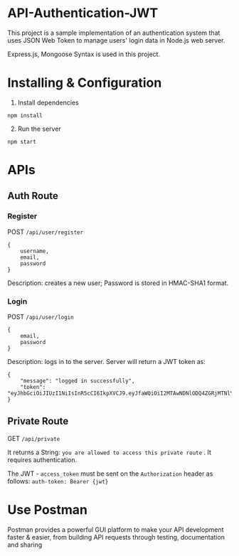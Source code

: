 # API-Authentication-JWT

This project is a sample implementation of an authentication system that uses JSON Web Token to manage users' login data in Node.js web server.

Express.js, Mongoose Syntax is used in this project.


# Installing & Configuration

1. Install dependencies

```
npm install
```

2. Run the server

```
npm start
```

# APIs

## Auth Route

### Register

POST `/api/user/register`
```
{
    username,
    email,
    password
}
```
Description: creates a new user; Password is stored in HMAC-SHA1 format.


### Login

POST `/api/user/login`

```
{
    email,
    password
}

```
Description: logs in to the server. Server will return a JWT token as:


```
{
    "message": "logged in successfully",
    "token": "eyJhbGciOiJIUzI1NiIsInR5cCI6IkpXVCJ9.eyJfaWQiOiI2MTAwNDNlODQ4ZGRjMTNlYzQ5NDhhMzMiLCJpYXQiOjE2Mjc0MTI1NjJ9.AWmff1edu6kg6D8Df7GHq1jsPRBdOL3SzzlrA1GFJJM"
}
```

## Private Route

GET `/api/private`

It returns a String: `you are allowed to access this private route` . It requires authentication.

The JWT - `access_token` must be sent on the `Authorization` header as follows: `auth-token: Bearer {jwt}`

# Use Postman

Postman provides a powerful GUI platform to make your API development faster & easier, from building API requests through testing, documentation and sharing

